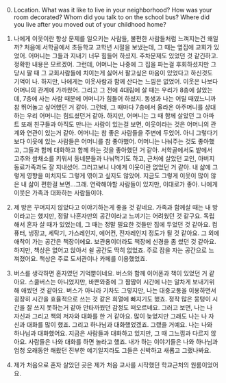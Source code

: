 0. Location. What was it like to live in your neighborhood? How was your room decorated? Whom did you talk to on the school bus? Where did you live after you moved out of your childhood home?

1. 나에게 이웃이란 항상 문제를 일으키는 사람들, 불편한 사람들처럼 느껴지는건 왜일까? 처음에 서학골에서 초등학교 고학년 시절을 보냈는데, 그 때는 옆집에 교회가 있었어. 어머니는 그들과 지내기 너무 힘들어 하셨지. 주차문제도 있었던 것 같긴하고. 정확한 내용은 모르겠어. 그런데, 어머니는 나중에 그 집을 파는걸 후회하셨지만 그 당시 팔 때 그 교회사람들에 치이는게 싫어서 팔고싶은 마음이 있었다고 하신것도 기억이 나. 하지만, 나에게는 이웃사람과 함께 산다는 느낌은 없었어. 이웃은 나보다 어머니의 관계에 가까웠어. 그리고 그 전에 4대림에 살 때는 우리가 8층에 살았는데, 7층에 사는 사람 때문에 어머니가 힘들어 하셨지. 동생과 나는 어릴 때였느니까 참 뛰어놀고 싶어했던 거 같아. 그런데, 그 때마다 7층에서 올라온 아주머니를 상대하는 우리 어머니는 힘드셨던거 같아. 하지만, 어머니는 그 때 함께 살았던 그 아파트 또래 친구들과 아직도 만나는 사람이 있는걸 보면, 이웃이라는 것은 어머니의 관계와 연관이 있는거 같아. 어머니는 참 좋은 사람들을 주변에 두었어. 아니 그렇다기보다 이웃에 있는 사람들은 어머니를 참 좋아했어. 어머니는 나눠주는 것도 좋아했고, 그들과 함께 대화하고 함께 하는 것을 좋아했던 거 같아. 서학골에서도 밭에서 고추와 쌈채소를 키워서 동네분들과 나눠먹기도 하고, 근처에 살았던 교인, 아버지 동료가족과도 잘 지내셨어. 그러고보니 나에게 이웃이란 없었던 거 같아. 내 삶에 그렇게 영향을 미치지도 그렇게 엮이고 싶지도 않았어. 지금도 그렇게 이웃이 많이 않은 내 삶이 편한걸 보면...그래. 연락해야할 사람들이 있지만, 이대로가 좋아. 나에게 이웃은 가족과 대화하는 사람들이야.

2. 제 방은 꾸며지지 않았다고 이야기하는게 좋을 것 같네요. 가족과 함께살 때는 내 방이라고는 했지만, 정말 나혼자만의 공간이라고 느끼기는 어려웠던 것 같구요.  독립해서 혼자 살 때가 있었는데, 그 때는 정말 필요한 것들만 집에 두었던 것 같아요. 컴퓨터, 냉장고, 세탁기, 가스레인지, 에어컨, 전자레인지 정도가 될 것 같아요. 그 외에 애착이 가는 공간은 책장이에요. 보관용이더라도 책장에 신경을 좀 썼던 것 같아요. 하지만, 책상은 없어고 앉아서 쉴 공간도 딱히 없었죠. 주로 잠을 자는 공간으로 느껴졌어요. 책상은 주로 도서관이나 카페를 이용했었죠.

3. 버스를 생각하면 혼자였던 기억뿐이네요. 버스와 함께 이어폰과 책이 있었던 거 같아요. 스쿨버스는 아니었지만, 바쁜와중에 그 짬짬이 시간에 나는 알차게 보내기위해 애썼던 것 같아요. 버스가 아니라 기차도 그렇지만, 나는 대중교통을 이용하면서 굉장히 시간을 효율적으로 쓰는 것 같은 희열에 빠지기도 했죠. 정작 많은 뭉텅이 시간을 잘 쓰지 못하는거 같아 안타까웠던 감정도 떠오르네요. 그러고 보면, 나는 나 자신과 그리고 책의 저자와 대화를 한 거 같아요. 많이 늦었지만 그래도 나는 나 자신과 대화를 많이 했죠. 그리고 하나님과 대화했었겠죠. 그랬을 거예요. 나는 나와 하나님과 대화했어요. 지금은 사람들과 대화하고 있지만, 그 때 그느낌과 다르지 않아요. 사람들은 나와 대화를 하면 놀라고 했죠. 내가 하는 이야기들은 나와 하나님과 엄청 오래동안 해왔던 진부한 얘기일지라도 그들은 신박하고 새롭고 그랬나봐요. 

4. 제가 처음으로 혼자 살았던 곳은 제가 처음 교사를 시작했던 학교근처의 원룸이었어요.